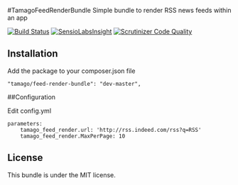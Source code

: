 #TamagoFeedRenderBundle
Simple bundle to render RSS news feeds within an app

[![Build Status](https://travis-ci.org/tamago-db/TamagoFeedRenderBundle.svg?branch=master)](https://travis-ci.org/tamago-db/TamagoFeedRenderBundle)
[![SensioLabsInsight](https://insight.sensiolabs.com/projects/04031f51-7a0d-405d-996d-1d093f6e23e1/mini.png)](https://insight.sensiolabs.com/projects/04031f51-7a0d-405d-996d-1d093f6e23e1)
[![Scrutinizer Code Quality](https://scrutinizer-ci.com/g/tamago-db/TamagoFeedRenderBundle/badges/quality-score.png?b=master)](https://scrutinizer-ci.com/g/tamago-db/TamagoFeedRenderBundle/?branch=master)

## Installation

Add the package to your composer.json file

```
"tamago/feed-render-bundle": "dev-master",
```
##Configuration

Edit config.yml

```
parameters:
    tamago_feed_render.url: 'http://rss.indeed.com/rss?q=RSS'
    tamago_feed_render.MaxPerPage: 10
```

## License

This bundle is under the MIT license.
